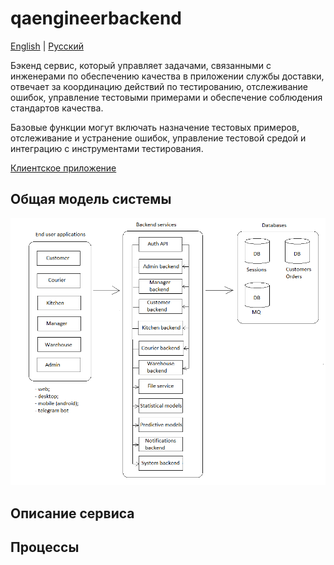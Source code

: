 # qaengineerbackend

[English](qaengineerbackend.md) | [Русский](qaengineerbackend.ru.md)

Бэкенд сервис, который управляет задачами, связанными с инженерами по обеспечению качества в приложении службы доставки, отвечает за координацию действий по тестированию, отслеживание ошибок, управление тестовыми примерами и обеспечение соблюдения стандартов качества.

Базовые функции могут включать назначение тестовых примеров, отслеживание и устранение ошибок, управление тестовой средой и интеграцию с инструментами тестирования.

[Клиентское приложение](../frontend/qaengineerclient.ru.md)

## Общая модель системы 

![system_overall](../img/system_overall.png)

## Описание сервиса

## Процессы 
